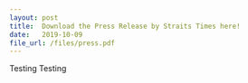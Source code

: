 ```yaml
---
layout: post
title:  Download the Press Release by Straits Times here!
date:   2019-10-09
file_url: /files/press.pdf
---
```



Testing Testing

